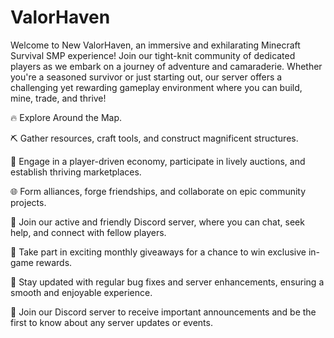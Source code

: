 # ValorHaven
Welcome to New ValorHaven, an immersive and exhilarating Minecraft Survival SMP experience! Join our tight-knit community of dedicated players as we embark on a journey of adventure and camaraderie. Whether you're a seasoned survivor or just starting out, our server offers a challenging yet rewarding gameplay environment where you can build, mine, trade, and thrive!

🔥 Explore Around the Map.



⛏️ Gather resources, craft tools, and construct magnificent structures.



🌱 Engage in a player-driven economy, participate in lively auctions, and establish thriving marketplaces.



🌐 Form alliances, forge friendships, and collaborate on epic community projects.



💬 Join our active and friendly Discord server, where you can chat, seek help, and connect with fellow players.



🎁 Take part in exciting monthly giveaways for a chance to win exclusive in-game rewards.



🚀 Stay updated with regular bug fixes and server enhancements, ensuring a smooth and enjoyable experience.



📢 Join our Discord server to receive important announcements and be the first to know about any server updates or events.
